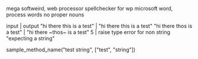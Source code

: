 mega softweird, web processor
spellchecker for wp
microsoft word, process words
no proper nouns

input | output
"hi there this is a test" | "hi there this is a test"
"hi there thos is a test" | "hi there ~thos~ is a test"
5 | raise type error for non string "expecting a string"


sample_method_name("test string", ["test", "string"])

